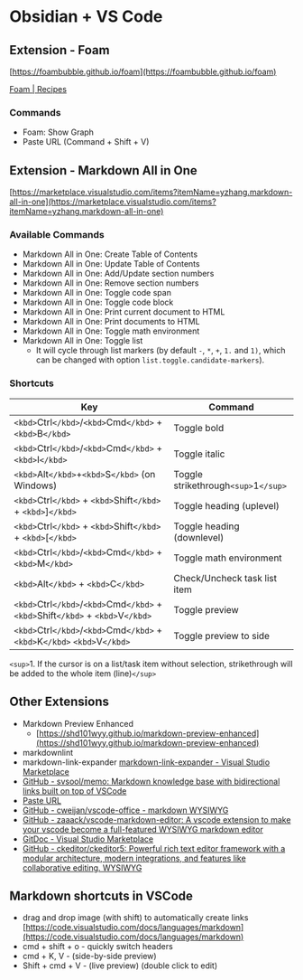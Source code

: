 # Obsidian + VS Code

## Extension - Foam

[https://foambubble.github.io/foam](https://foambubble.github.io/foam)

[Foam | Recipes](https://foambubble.github.io/foam/user/recipes/recipes)

### Commands

- Foam: Show Graph
- Paste URL (Command + Shift + V)

## Extension - Markdown All in One

[https://marketplace.visualstudio.com/items?itemName=yzhang.markdown-all-in-one](https://marketplace.visualstudio.com/items?itemName=yzhang.markdown-all-in-one)

### Available Commands

- Markdown All in One: Create Table of Contents
- Markdown All in One: Update Table of Contents
- Markdown All in One: Add/Update section numbers
- Markdown All in One: Remove section numbers
- Markdown All in One: Toggle code span
- Markdown All in One: Toggle code block
- Markdown All in One: Print current document to HTML
- Markdown All in One: Print documents to HTML
- Markdown All in One: Toggle math environment
- Markdown All in One: Toggle list
  - It will cycle through list markers (by default `-`, `*`, `+`, `1.` and `1)`, which can be changed with option `list.toggle.candidate-markers`).

### Shortcuts

| **Key**                                                                                    | **Command**                        |
| ------------------------------------------------------------------------------------------------ | ---------------------------------------- |
| `<kbd>`Ctrl`</kbd>`/`<kbd>`Cmd`</kbd>` + `<kbd>`B`</kbd>`                            | Toggle bold                              |
| `<kbd>`Ctrl`</kbd>`/`<kbd>`Cmd`</kbd>` + `<kbd>`I`</kbd>`                            | Toggle italic                            |
| `<kbd>`Alt`</kbd>`+`<kbd>`S`</kbd>` (on Windows)                                         | Toggle strikethrough`<sup>`1`</sup>` |
| `<kbd>`Ctrl`</kbd>` + `<kbd>`Shift`</kbd>` + `<kbd>`]`</kbd>`                        | Toggle heading (uplevel)                 |
| `<kbd>`Ctrl`</kbd>` + `<kbd>`Shift`</kbd>` + `<kbd>`[`</kbd>`                        | Toggle heading (downlevel)               |
| `<kbd>`Ctrl`</kbd>`/`<kbd>`Cmd`</kbd>` + `<kbd>`M`</kbd>`                            | Toggle math environment                  |
| `<kbd>`Alt`</kbd>` + `<kbd>`C`</kbd>`                                                    | Check/Uncheck task list item             |
| `<kbd>`Ctrl`</kbd>`/`<kbd>`Cmd`</kbd>` + `<kbd>`Shift`</kbd>` + `<kbd>`V`</kbd>` | Toggle preview                           |
| `<kbd>`Ctrl`</kbd>`/`<kbd>`Cmd`</kbd>` + `<kbd>`K`</kbd>` `<kbd>`V`</kbd>`       | Toggle preview to side                   |

`<sup>`1. If the cursor is on a list/task item without selection, strikethrough will be added to the whole item (line)`</sup>`

## Other Extensions

- Markdown Preview Enhanced
  - [https://shd101wyy.github.io/markdown-preview-enhanced](https://shd101wyy.github.io/markdown-preview-enhanced)
- markdownlint
- markdown-link-expander
  [markdown-link-expander - Visual Studio Marketplace](https://marketplace.visualstudio.com/items?itemName=skn0tt.markdown-link-expander)
- [GitHub - svsool/memo: Markdown knowledge base with bidirectional links built on top of VSCode](https://github.com/svsool/memo)
- [Paste URL](https://marketplace.visualstudio.com/items?itemName=kukushi.pasteurl)
- [GitHub - cweijan/vscode-office - markdown WYSIWYG](https://github.com/cweijan/vscode-office)
- [GitHub - zaaack/vscode-markdown-editor: A vscode extension to make your vscode become a  full-featured WYSIWYG markdown editor](https://github.com/zaaack/vscode-markdown-editor)
- [GitDoc - Visual Studio Marketplace](https://marketplace.visualstudio.com/items?itemName=vsls-contrib.gitdoc)
- [GitHub - ckeditor/ckeditor5: Powerful rich text editor framework with a modular architecture, modern integrations, and features like collaborative editing. WYSIWYG](https://github.com/ckeditor/ckeditor5)

## Markdown shortcuts in VSCode

- drag and drop image (with shift) to automatically create links
  [https://code.visualstudio.com/docs/languages/markdown](https://code.visualstudio.com/docs/languages/markdown)
- cmd + shift + o - quickly switch headers
- cmd + K, V - (side-by-side preview)
- Shift + cmd + V - (live preview) (double click to edit)
